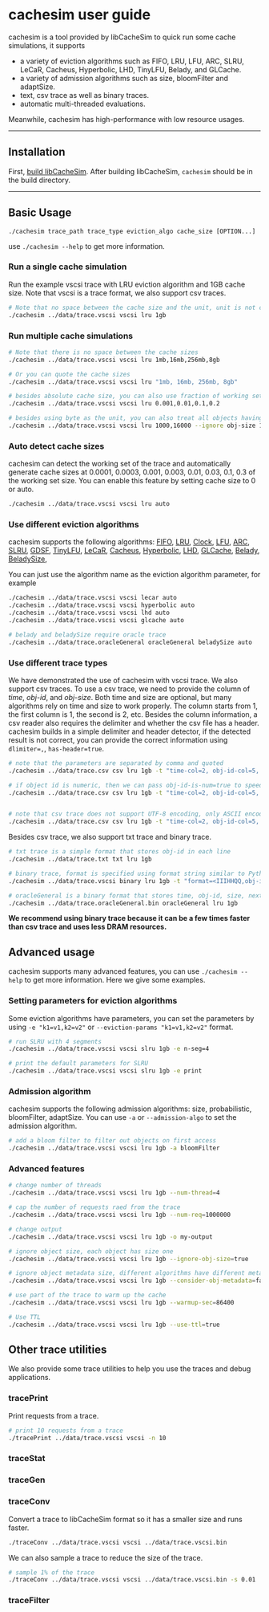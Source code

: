 
# cachesim user guide 
cachesim is a tool provided by libCacheSim to quick run some cache simulations, it supports 
* a variety of eviction algorithms such as FIFO, LRU, LFU, ARC, SLRU, LeCaR, Cacheus, Hyperbolic, LHD, TinyLFU, Belady, and GLCache. 
* a variety of admission algorithms such as size, bloomFilter and adaptSize. 
* text, csv trace as well as binary traces. 
* automatic multi-threaded evaluations. 

Meanwhile, cachesim has high-performance with low resource usages. 

---

## Installation
First, [build libCacheSim](../README.md). After building libCacheSim, `cachesim` should be in the build directory. 

---

## Basic Usage
```
./cachesim trace_path trace_type eviction_algo cache_size [OPTION...]
```

use `./cachesim --help` to get more information.

### Run a single cache simulation

Run the example vscsi trace with LRU eviction algorithm and 1GB cache size. 
Note that vscsi is a trace format, we also support csv traces. 

```bash
# Note that no space between the cache size and the unit, unit is not case sensitive
./cachesim ../data/trace.vscsi vscsi lru 1gb 
```

### Run multiple cache simulations
```bash
# Note that there is no space between the cache sizes
./cachesim ../data/trace.vscsi vscsi lru 1mb,16mb,256mb,8gb

# Or you can quote the cache sizes
./cachesim ../data/trace.vscsi vscsi lru "1mb, 16mb, 256mb, 8gb"

# besides absolute cache size, you can also use fraction of working set size
./cachesim ../data/trace.vscsi vscsi lru 0.001,0.01,0.1,0.2

# besides using byte as the unit, you can also treat all objects having the same size, and the size is the number of objects
./cachesim ../data/trace.vscsi vscsi lru 1000,16000 --ignore obj-size 1
``` 


### Auto detect cache sizes
cachesim can detect the working set of the trace and automatically generate cache sizes at 0.0001, 0.0003, 0.001, 0.003, 0.01, 0.03, 0.1, 0.3 of the working set size. 
You can enable this feature by setting cache size to 0 or auto.

```bash
./cachesim ../data/trace.vscsi vscsi lru auto
```

### Use different eviction algorithms
cachesim supports the following algorithms:
[FIFO](../libCacheSim/libCacheSim/cache/eviction/FIFO.c), 
[LRU](../libCacheSim/libCacheSim/cache/eviction/LRU.c), 
[Clock](../libCacheSim/libCacheSim/cache/eviction/Clock.c),
[LFU](../libCacheSim/libCacheSim/cache/eviction/LFU.c), 
[ARC](../libCacheSim/libCacheSim/cache/eviction/ARC.c), 
[SLRU](../libCacheSim/libCacheSim/cache/eviction/SLRU.c), 
[GDSF](../libCacheSim/libCacheSim/cache/eviction/GDSF.c), 
[TinyLFU](../libCacheSim/libCacheSim/cache/eviction/TinyLFU.c), 
[LeCaR](../libCacheSim/libCacheSim/cache/eviction/LeCaR.c), 
[Cacheus](../libCacheSim/libCacheSim/cache/eviction/Cacheus.c), 
[Hyperbolic](../libCacheSim/libCacheSim/cache/eviction/Hyperbolic.c), 
[LHD](../libCacheSim/libCacheSim/cache/eviction/LHD/LHDInterface.cpp), 
[GLCache](../libCacheSim/libCacheSim/cache/eviction/GLCache/GLCache.c),
[Belady](../libCacheSim/libCacheSim/cache/eviction/Belady.c), 
[BeladySize](../libCacheSim/libCacheSim/cache/eviction/BeladySize.c), 

You can just use the algorithm name as the eviction algorithm parameter, for example  

```bash
./cachesim ../data/trace.vscsi vscsi lecar auto
./cachesim ../data/trace.vscsi vscsi hyperbolic auto
./cachesim ../data/trace.vscsi vscsi lhd auto
./cachesim ../data/trace.vscsi vscsi glcache auto

# belady and beladySize require oracle trace
./cachesim ../data/trace.oracleGeneral oracleGeneral beladySize auto
```


### Use different trace types 
We have demonstrated the use of cachesim with vscsi trace. We also support csv traces.
To use a csv trace, we need to provide the column of *time*, *obj-id*, and *obj-size*. 
Both time and size are optional, but many algorithms rely on time and size to work properly.
The column starts from 1, the first column is 1, the second is 2, etc.
Besides the column information, a csv reader also requires the delimiter and whether the csv file has a header. 
cachesim builds in a simple delimiter and header detector, if the detected result is not correct, you can provide the correct information using `dlimiter=,`, `has-header=true`.


```bash
# note that the parameters are separated by comma and quoted
./cachesim ../data/trace.csv csv lru 1gb -t "time-col=2, obj-id-col=5, obj-size-col=4"

# if object id is numeric, then we can pass obj-id-is-num=true to speed up
./cachesim ../data/trace.csv csv lru 1gb -t "time-col=2, obj-id-col=5, obj-size-col=4, obj-id-is-num=true"


# note that csv trace does not support UTF-8 encoding, only ASCII encoding is supported
./cachesim ../data/trace.csv csv lru 1gb -t "time-col=2, obj-id-col=5, obj-size-col=4, delimiter=,, has-header=true"
```

Besides csv trace, we also support txt trace and binary trace. 
```bash
# txt trace is a simple format that stores obj-id in each line
./cachesim ../data/trace.txt txt lru 1gb

# binary trace, format is specified using format string similar to Python struct
./cachesim ../data/trace.vscsi binary lru 1gb -t "format=<IIIHHQQ,obj-id-col=6,obj-size-col=2"

# oracleGeneral is a binary format that stores time, obj-id, size, next-access-time (in reference count)
./cachesim ../data/trace.oracleGeneral.bin oracleGeneral lru 1gb
```
**We recommend using binary trace because it can be a few times faster than csv trace and uses less DRAM resources.**



## Advanced usage

cachesim supports many advanced features, you can use `./cachesim --help` to get more information.
Here we give some examples. 

### Setting parameters for eviction algorithms
Some eviction algorithms have parameters, you can set the parameters by using `-e "k1=v1,k2=v2"` or `--eviction-params "k1=v1,k2=v2"` format.
```bash
# run SLRU with 4 segments
./cachesim ../data/trace.vscsi vscsi slru 1gb -e n-seg=4

# print the default parameters for SLRU
./cachesim ../data/trace.vscsi vscsi slru 1gb -e print
```


### Admission algorithm
cachesim supports the following admission algorithms: size, probabilistic, bloomFilter, adaptSize.
You can use `-a` or `--admission-algo` to set the admission algorithm. 
```bash
# add a bloom filter to filter out objects on first access
./cachesim ../data/trace.vscsi vscsi lru 1gb -a bloomFilter
```


### Advanced features 
```bash
# change number of threads 
./cachesim ../data/trace.vscsi vscsi lru 1gb --num-thread=4

# cap the number of requests raed from the trace
./cachesim ../data/trace.vscsi vscsi lru 1gb --num-req=1000000

# change output 
./cachesim ../data/trace.vscsi vscsi lru 1gb -o my-output

# ignore object size, each object has size one
./cachesim ../data/trace.vscsi vscsi lru 1gb --ignore-obj-size=true

# ignore object metadata size, different algorithms have different metadata size, this option will ignore the metadata size
./cachesim ../data/trace.vscsi vscsi lru 1gb --consider-obj-metadata=false

# use part of the trace to warm up the cache
./cachesim ../data/trace.vscsi vscsi lru 1gb --warmup-sec=86400

# Use TTL
./cachesim ../data/trace.vscsi vscsi lru 1gb --use-ttl=true

```




## Other trace utilities
We also provide some trace utilities to help you use the traces and debug applications. 

### tracePrint
Print requests from a trace.

```bash
# print 10 requests from a trace
./tracePrint ../data/trace.vscsi vscsi -n 10
```

### traceStat


### traceGen


### traceConv
Convert a trace to libCacheSim format so it has a smaller size and runs faster. 
```bash
./traceConv ../data/trace.vscsi vscsi ../data/trace.vscsi.bin
```

We can also sample a trace to reduce the size of the trace. 
```bash
# sample 1% of the trace
./traceConv ../data/trace.vscsi vscsi ../data/trace.vscsi.bin -s 0.01
```


### traceFilter
